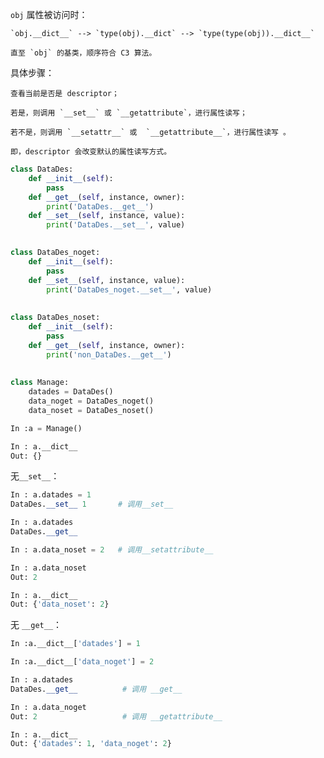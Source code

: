 `obj` 属性被访问时：

	`obj.__dict__` --> `type(obj).__dict` --> `type(type(obj)).__dict__`

	直至 `obj` 的基类，顺序符合 C3 算法。

具体步骤：

	查看当前是否是 descriptor；

	若是，则调用 `__set__` 或 `__getattribute`，进行属性读写；

	若不是，则调用 `__setattr__` 或  `__getattribute__`，进行属性读写 。

	即，descriptor 会改变默认的属性读写方式。

```python
class DataDes:
    def __init__(self):
        pass
    def __get__(self, instance, owner):
        print('DataDes.__get__')
    def __set__(self, instance, value):
        print('DataDes.__set__', value)
 

class DataDes_noget:
    def __init__(self):
        pass
    def __set__(self, instance, value):
        print('DataDes_noget.__set__', value)
       
    
class DataDes_noset:
    def __init__(self):
        pass
    def __get__(self, instance, owner):
        print('non_DataDes.__get__')
        
        
class Manage:
    datades = DataDes()
    data_noget = DataDes_noget()
    data_noset = DataDes_noset()
```

```python
In :a = Manage()

In : a.__dict__
Out: {}
```
无`__set__`：

```python
In : a.datades = 1
DataDes.__set__ 1       # 调用__set__

In : a.datades
DataDes.__get__

In : a.data_noset = 2   # 调用__setattribute__

In : a.data_noset
Out: 2

In : a.__dict__
Out: {'data_noset': 2}
```
无 `__get__`：

```python
In :a.__dict__['datades'] = 1

In :a.__dict__['data_noget'] = 2
```

```python
In : a.datades
DataDes.__get__          # 调用 __get__

In : a.data_noget
Out: 2                   # 调用 __getattribute__

In : a.__dict__
Out: {'datades': 1, 'data_noget': 2}
```




